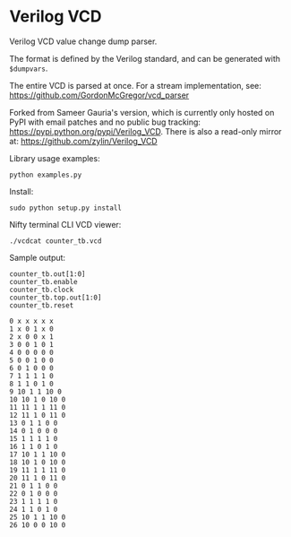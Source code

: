 # Verilog VCD

Verilog VCD value change dump parser.

The format is defined by the Verilog standard, and can be generated with `$dumpvars`.

The entire VCD is parsed at once. For a stream implementation, see: <https://github.com/GordonMcGregor/vcd_parser>

Forked from Sameer Gauria's version, which is currently only hosted on PyPI with email patches and no public bug tracking: <https://pypi.python.org/pypi/Verilog_VCD>. There is also a read-only mirror at: <https://github.com/zylin/Verilog_VCD>

Library usage examples:

    python examples.py

Install:

    sudo python setup.py install

Nifty terminal CLI VCD viewer:

    ./vcdcat counter_tb.vcd

Sample output:

    counter_tb.out[1:0]
    counter_tb.enable
    counter_tb.clock
    counter_tb.top.out[1:0]
    counter_tb.reset

    0 x x x x x
    1 x 0 1 x 0
    2 x 0 0 x 1
    3 0 0 1 0 1
    4 0 0 0 0 0
    5 0 0 1 0 0
    6 0 1 0 0 0
    7 1 1 1 1 0
    8 1 1 0 1 0
    9 10 1 1 10 0
    10 10 1 0 10 0
    11 11 1 1 11 0
    12 11 1 0 11 0
    13 0 1 1 0 0
    14 0 1 0 0 0
    15 1 1 1 1 0
    16 1 1 0 1 0
    17 10 1 1 10 0
    18 10 1 0 10 0
    19 11 1 1 11 0
    20 11 1 0 11 0
    21 0 1 1 0 0
    22 0 1 0 0 0
    23 1 1 1 1 0
    24 1 1 0 1 0
    25 10 1 1 10 0
    26 10 0 0 10 0
